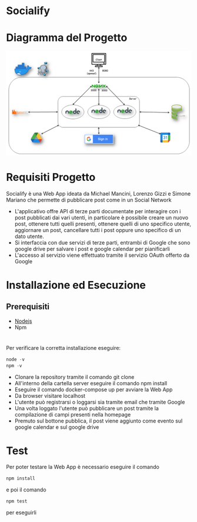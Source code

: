 # Socialify

# Diagramma del Progetto

![alt text](https://github.com/mancini-michael/Socialify/blob/ddedef92bf784f7214bdb600bb6238f60be0eafd/diagrammaprogettoreti.png)

# Requisiti Progetto
Socialify è una Web App ideata da Michael Mancini, Lorenzo Gizzi e Simone Mariano che permette di pubblicare post come in un Social Network
- L'applicativo offre API di terze parti documentate per interagire con i post pubblicati dai vari utenti, in particolare è possibile creare un nuovo post, ottenere tutti quelli presenti, ottenere quelli di uno specifico utente, aggiornare un post, cancellare tutti i post oppure uno specifico di un dato utente.
- Si interfaccia con due servizi di terze parti, entrambi di Google che sono google drive per salvare i post e google calendar per pianificarli
- L'accesso al servizio viene effettuato tramite il servizio OAuth offerto da Google

# Installazione ed Esecuzione
## Prerequisiti
- [Nodejs](https://nodejs.org)
- Npm
#
Per verificare la corretta installazione eseguire:
```javascript
node -v
npm -v
```
- Clonare la repository tramite il comando git clone
- All'interno della cartella server eseguire il comando npm install 
- Eseguire il comando docker-compose up per avviare la Web App
- Da browser visitare localhost
- L'utente può registrarsi o loggarsi sia tramite email che tramite Google
- Una volta loggato l'utente può pubblicare un post tramite la compilazione di campi presenti nella homepage
- Premuto sul bottone pubblica, il post viene aggiunto come evento sul google calendar e sul google drive

# Test
Per poter testare la Web App è necessario eseguire il comando
```javascript
npm install
```
e poi il comando
```javascript
npm test
```
per eseguirli
